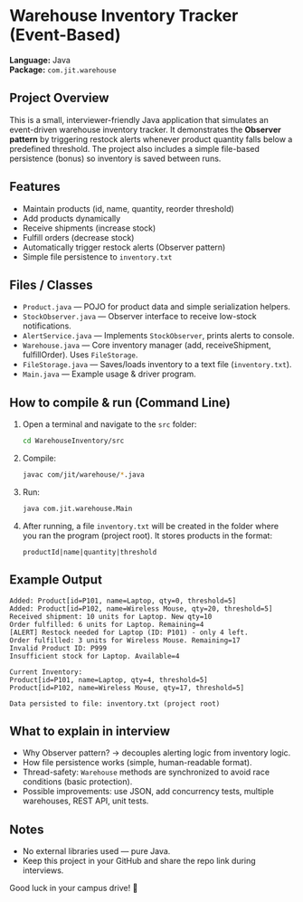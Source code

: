 # Warehouse Inventory Tracker (Event-Based)

**Language:** Java  
**Package:** `com.jit.warehouse`

## Project Overview
This is a small, interviewer-friendly Java application that simulates an event-driven warehouse inventory tracker.
It demonstrates the **Observer pattern** by triggering restock alerts whenever product quantity falls below a predefined threshold.
The project also includes a simple file-based persistence (bonus) so inventory is saved between runs.

## Features
- Maintain products (id, name, quantity, reorder threshold)
- Add products dynamically
- Receive shipments (increase stock)
- Fulfill orders (decrease stock)
- Automatically trigger restock alerts (Observer pattern)
- Simple file persistence to `inventory.txt`

## Files / Classes
- `Product.java` — POJO for product data and simple serialization helpers.
- `StockObserver.java` — Observer interface to receive low-stock notifications.
- `AlertService.java` — Implements `StockObserver`, prints alerts to console.
- `Warehouse.java` — Core inventory manager (add, receiveShipment, fulfillOrder). Uses `FileStorage`.
- `FileStorage.java` — Saves/loads inventory to a text file (`inventory.txt`).
- `Main.java` — Example usage & driver program.

## How to compile & run (Command Line)
1. Open a terminal and navigate to the `src` folder:
   ```bash
   cd WarehouseInventory/src
   ```
2. Compile:
   ```bash
   javac com/jit/warehouse/*.java
   ```
3. Run:
   ```bash
   java com.jit.warehouse.Main
   ```
4. After running, a file `inventory.txt` will be created in the folder where you ran the program (project root). It stores products in the format:
   ```
   productId|name|quantity|threshold
   ```

## Example Output
```
Added: Product[id=P101, name=Laptop, qty=0, threshold=5]
Added: Product[id=P102, name=Wireless Mouse, qty=20, threshold=5]
Received shipment: 10 units for Laptop. New qty=10
Order fulfilled: 6 units for Laptop. Remaining=4
[ALERT] Restock needed for Laptop (ID: P101) - only 4 left.
Order fulfilled: 3 units for Wireless Mouse. Remaining=17
Invalid Product ID: P999
Insufficient stock for Laptop. Available=4

Current Inventory:
Product[id=P101, name=Laptop, qty=4, threshold=5]
Product[id=P102, name=Wireless Mouse, qty=17, threshold=5]

Data persisted to file: inventory.txt (project root)
```

## What to explain in interview
- Why Observer pattern? -> decouples alerting logic from inventory logic.
- How file persistence works (simple, human-readable format).
- Thread-safety: `Warehouse` methods are synchronized to avoid race conditions (basic protection).
- Possible improvements: use JSON, add concurrency tests, multiple warehouses, REST API, unit tests.

## Notes
- No external libraries used — pure Java.
- Keep this project in your GitHub and share the repo link during interviews.

Good luck in your campus drive! 🚀
